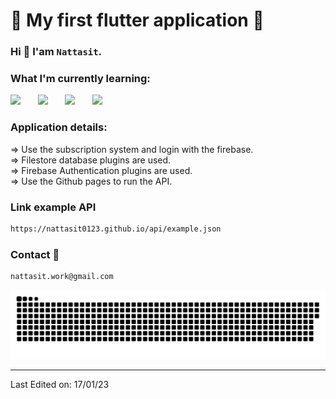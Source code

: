 # 🎯 My first flutter application 🎯
### Hi 👋 I'am `Nattasit`.

### What I'm currently learning:

<img src="https://nattasit0123.github.io/pic/flutter.png">&nbsp;&nbsp;&nbsp;&nbsp;&nbsp;&nbsp;
<img src="https://nattasit0123.github.io/pic/firebase.png">&nbsp;&nbsp;&nbsp;&nbsp;&nbsp;&nbsp;
<img src="https://nattasit0123.github.io/pic/api.png">&nbsp;&nbsp;&nbsp;&nbsp;&nbsp;&nbsp;
<img src="https://nattasit0123.github.io/pic/json.png">

### Application details:
=> Use the subscription system and login with the firebase. <br>
=> Filestore database plugins are used. <br>
=> Firebase Authentication plugins are used. <br>
=> Use the Github pages to run the API. <br>
### Link example API
```bash
https://nattasit0123.github.io/api/example.json
```
### Contact 📧
```bash
nattasit.work@gmail.com
```
<div>
  <img src="https://github.com/Pepyn0/Pepyn0/raw/output/github-contribution-grid-snake.svg" alt="snake"></center>
</div>


------

Last Edited on: 17/01/23